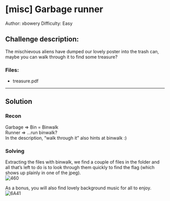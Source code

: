 # [misc] Garbage runner
Author: xbowery
Difficulty: Easy

## Challenge description:
The mischievous aliens have dumped our lovely poster into the trash can, maybe you can walk through it to find some treasure?

### Files:
* treasure.pdf

---
## Solution
### Recon
Garbage => Bin = Binwalk <br>
Runner => …run binwalk? <br>
In the description, “walk through it” also hints at binwalk :)

### Solving 
Extracting the files with binwalk, we find a couple of files in the folder and all that’s left to do is to look through them quickly to find the flag (which shows up plainly in one of the jpeg). <br>
![460](https://user-images.githubusercontent.com/40383476/160250549-a5333030-4a1e-4cdd-a016-ed490f07c1aa.png)

As a bonus, you will also find lovely background music for all to enjoy.
![6A41](https://user-images.githubusercontent.com/40383476/160250569-0e77e9e3-c30d-4b63-b440-0c67dd7d3e71.png)

